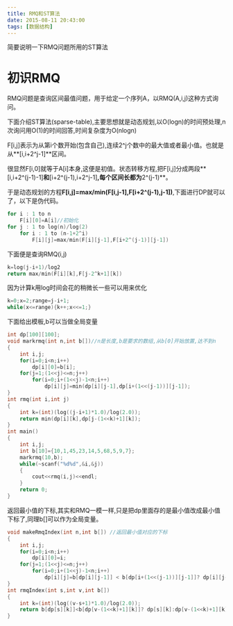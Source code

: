 ```yaml
---
title: RMQ和ST算法
date: 2015-08-11 20:43:00
tags: [数据结构]
---
```

简要说明一下RMQ问题所用的ST算法
<!--more-->
# 初识RMQ
RMQ问题是查询区间最值问题，用于给定一个序列A，以RMQ(A,i,j)这种方式询问。

下面介绍ST算法(sparse-table),主要思想就是动态规划,以O(logn)的时间预处理,n次询问用O(1)的时间回答,时间复杂度为O(nlogn)

F[i,j]表示为从第i个数开始(包含自己),连续2^j个数中的最大值或者最小值。也就是从**[i,i+2^j-1]**区间。

很显然F[i,0]就等于A[i]本身,这便是初值。状态转移方程,把F[i,j]分成两段**[i,i+2^(j-1)-1]**和**[i+2^(j-1),i+2^j-1]**,每个区间长都为**2^(j-1)**。

于是动态规划的方程**F[i,j]=max/min(F[i,j-1],F[i+2^(j-1),j-1])**,下面进行DP就可以了，以下是伪代码。
```cpp
for i : 1 to n
	F[i][0]=A[i]//初始化
for j : 1 to log(n)/log(2)
	for i : 1 to (n-1+2^i)
		F[i][j]=max/min(F[i][j-1],F[i+2^(j-1)][j-1])
```
下面便是查询RMQ(i,j)
```cpp
k=log(j-i+1)/log2
return max/min(F[i][k],F[j-2^k+1][k])
```
因为计算k用log时间会花的稍微长一些可以用来优化
```cpp
k=0;x=2;range=j-i+1;
while(x<=range){k++;x<<=1;}
```

下面给出模板,b可以当做全局变量
```cpp
int dp[100][100];
void markrmq(int n,int b[])//n是长度,b是要求的数组,从b[0]开始放置,达不到n
{
    int i,j;
    for(i=0;i<n;i++)
        dp[i][0]=b[i];
    for(j=1;(1<<j)<=n;j++)
        for(i=0;i+(1<<j)-1<n;i++)
            dp[i][j]=min(dp[i][j-1],dp[i+(1<<(j-1))][j-1]);
}
int rmq(int i,int j)
{
    int k=(int)(log((j-i+1)*1.0)/log(2.0));
    return min(dp[i][k],dp[j-(1<<k)+1][k]);
}
int main()
{
    int i,j;
    int b[10]={10,1,45,23,14,5,68,5,9,7};
    markrmq(10,b);
    while(~scanf("%d%d",&i,&j))
    {
        cout<<rmq(i,j)<<endl;
    }
    return 0;
}
```

返回最小值的下标,其实和RMQ一模一样,只是把dp里面存的是最小值改成最小值下标了,同理b[]可以作为全局变量。
```cpp
void makeRmqIndex(int n,int b[]) //返回最小值对应的下标
{
    int i,j;
    for(i=0;i<n;i++)
        dp[i][0]=i;
    for(j=1;(1<<j)<=n;j++)
        for(i=0;i+(1<<j)-1<n;i++)
            dp[i][j]=b[dp[i][j-1]] < b[dp[i+(1<<(j-1))][j-1]]? dp[i][j-1]:dp[i+(1<<(j-1))][j-1];//RMQ比较的是两个dp的值,这里比较的是两个区间最小值返回更小的那个的下标
}
int rmqIndex(int s,int v,int b[])
{
    int k=(int)(log((v-s+1)*1.0)/log(2.0));
    return b[dp[s][k]]<b[dp[v-(1<<k)+1][k]]? dp[s][k]:dp[v-(1<<k)+1][k];//返回下标
}
```
